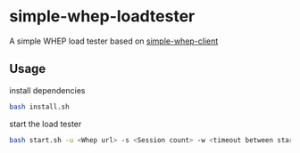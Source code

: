 # simple-whep-loadtester

A simple WHEP load tester based on [simple-whep-client](https://github.com/meetecho/simple-whep-client)

## Usage

install dependencies

```bash
bash install.sh
```

start the load tester

```bash
bash start.sh -u <Whep url> -s <Session count> -w <timeout between starting sessions in seconds (Optional)>
```
